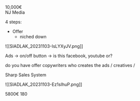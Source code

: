 
10,000€  
NJ Media 


4 steps: 

- Offer 
	- niched down 


![[SIADLAK_20231103-IsLYXyJV.png]]


Ads → on/off button → is this facebook, youtube or? 

do you have offer copywriters 
who creates the ads / creatives / 

Sharp Sales System




![[SIADLAK_20231103-Ez1sIhuP.png]]



5800€ 
180 
